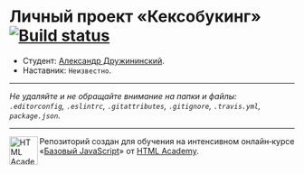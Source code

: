 # Личный проект «Кексобукинг» [![Build status][travis-image]][travis-url]

* Студент: [Александр Дружининский](https://up.htmlacademy.ru/javascript/10/user/448713).
* Наставник: `Неизвестно`.

---

_Не удаляйте и не обращайте внимание на папки и файлы:_<br>
_`.editorconfig`, `.eslintrc`, `.gitattributes`, `.gitignore`, `.travis.yml`, `package.json`._

---

<a href="https://htmlacademy.ru/intensive/javascript"><img align="left" width="50" height="50" title="HTML Academy" src="https://up.htmlacademy.ru/static/img/intensive/javascript/logo-for-github.svg"></a>

Репозиторий создан для обучения на интенсивном онлайн‑курсе «[Базовый JavaScript](https://htmlacademy.ru/intensive/javascript)» от [HTML Academy](https://htmlacademy.ru).

[travis-image]: https://travis-ci.org/htmlacademy-javascript/448713-keksobooking.svg?branch=master
[travis-url]: https://travis-ci.org/htmlacademy-javascript/448713-keksobooking
